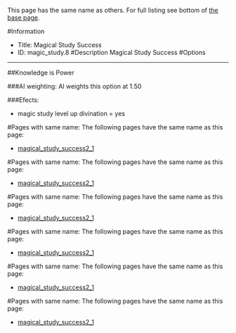 This page has the same name as others. For full listing see bottom of [the base page](magical_study.md).

#Information
 - Title: Magical Study Success
 - ID: magic_study.8
#Description
Magical Study Success
#Options

___
##Knowledge is Power

###AI weighting:
AI weights this option at 1.50


###Efects:<ul><li>magic study level up divination = yes</li></ul>


#Pages with same name:
The following pages have the same name as this page:
 - [magical_study_success2_1](magical_study_success2_1.md)


#Pages with same name:
The following pages have the same name as this page:
 - [magical_study_success2_1](magical_study_success2_1.md)


#Pages with same name:
The following pages have the same name as this page:
 - [magical_study_success2_1](magical_study_success2_1.md)


#Pages with same name:
The following pages have the same name as this page:
 - [magical_study_success2_1](magical_study_success2_1.md)


#Pages with same name:
The following pages have the same name as this page:
 - [magical_study_success2_1](magical_study_success2_1.md)


#Pages with same name:
The following pages have the same name as this page:
 - [magical_study_success2_1](magical_study_success2_1.md)
